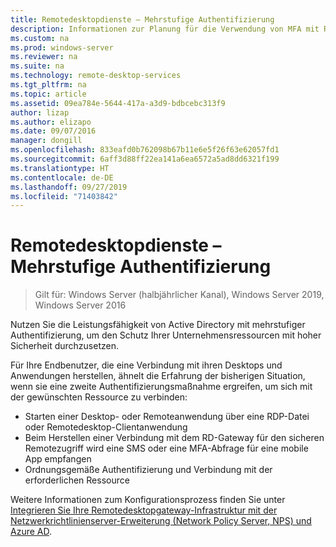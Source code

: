 ```yaml
---
title: Remotedesktopdienste – Mehrstufige Authentifizierung
description: Informationen zur Planung für die Verwendung von MFA mit RDS.
ms.custom: na
ms.prod: windows-server
ms.reviewer: na
ms.suite: na
ms.technology: remote-desktop-services
ms.tgt_pltfrm: na
ms.topic: article
ms.assetid: 09ea784e-5644-417a-a3d9-bdbcebc313f9
author: lizap
ms.author: elizapo
ms.date: 09/07/2016
manager: dongill
ms.openlocfilehash: 833eafd0b762098b67b11e6e5f26f63e62057fd1
ms.sourcegitcommit: 6aff3d88ff22ea141a6ea6572a5ad8dd6321f199
ms.translationtype: HT
ms.contentlocale: de-DE
ms.lasthandoff: 09/27/2019
ms.locfileid: "71403842"
---
```

# <a name="remote-desktop-services---multi-factor-authentication"></a>Remotedesktopdienste – Mehrstufige Authentifizierung

>Gilt für: Windows Server (halbjährlicher Kanal), Windows Server 2019, Windows Server 2016

Nutzen Sie die Leistungsfähigkeit von Active Directory mit mehrstufiger Authentifizierung, um den Schutz Ihrer Unternehmensressourcen mit hoher Sicherheit durchzusetzen.

Für Ihre Endbenutzer, die eine Verbindung mit ihren Desktops und Anwendungen herstellen, ähnelt die Erfahrung der bisherigen Situation, wenn sie eine zweite Authentifizierungsmaßnahme ergreifen, um sich mit der gewünschten Ressource zu verbinden:
- Starten einer Desktop- oder Remoteanwendung über eine RDP-Datei oder Remotedesktop-Clientanwendung
- Beim Herstellen einer Verbindung mit dem RD-Gateway für den sicheren Remotezugriff wird eine SMS oder eine MFA-Abfrage für eine mobile App empfangen
- Ordnungsgemäße Authentifizierung und Verbindung mit der erforderlichen Ressource

Weitere Informationen zum Konfigurationsprozess finden Sie unter [Integrieren Sie Ihre Remotedesktopgateway-Infrastruktur mit der Netzwerkrichtlinienserver-Erweiterung (Network Policy Server, NPS) und Azure AD](https://docs.microsoft.com/azure/multi-factor-authentication/nps-extension-remote-desktop-gateway).
